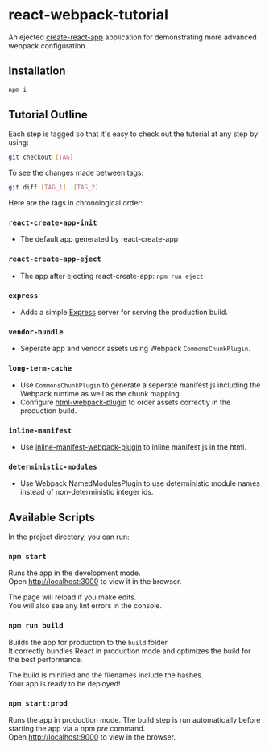 react-webpack-tutorial
=====================
An ejected [create-react-app](https://github.com/facebookincubator/create-react-app) application for demonstrating more advanced webpack configuration.

## Installation
```bash
npm i
```

## Tutorial Outline

Each step is tagged so that it's easy to check out the tutorial at any step by using:
```bash
git checkout [TAG]
```

To see the changes made between tags:
```bash
git diff [TAG_1]..[TAG_2]
```

Here are the tags in chronological order:

### `react-create-app-init`
- The default app generated by react-create-app

### `react-create-app-eject`
- The app after ejecting react-create-app: `npm run eject`

### `express`
- Adds a simple [Express](http://expressjs.com/) server for serving the production build.

### `vendor-bundle`
- Seperate app and vendor assets using Webpack `CommonsChunkPlugin`.

### `long-term-cache`
- Use `CommonsChunkPlugin` to generate a seperate manifest.js including the Webpack runtime as well as the chunk mapping.
- Configure [html-webpack-plugin](https://github.com/ampedandwired/html-webpack-plugin) to order assets correctly in the production build.

### `inline-manifest`
- Use [inline-manifest-webpack-plugin](https://github.com/szrenwei/inline-manifest-webpack-plugin) to inline manifest.js in the html.

### `deterministic-modules`
- Use Webpack NamedModulesPlugin to use deterministic module names instead of non-deterministic integer ids.

## Available Scripts

In the project directory, you can run:

### `npm start`

Runs the app in the development mode.<br>
Open [http://localhost:3000](http://localhost:3000) to view it in the browser.

The page will reload if you make edits.<br>
You will also see any lint errors in the console.

### `npm run build`

Builds the app for production to the `build` folder.<br>
It correctly bundles React in production mode and optimizes the build for the best performance.

The build is minified and the filenames include the hashes.<br>
Your app is ready to be deployed!

### `npm start:prod`

Runs the app in production mode. The build step is run automatically before starting the app via a npm *pre* command.<br>
Open [http://localhost:9000](http://localhost:9000) to view in the browser.
